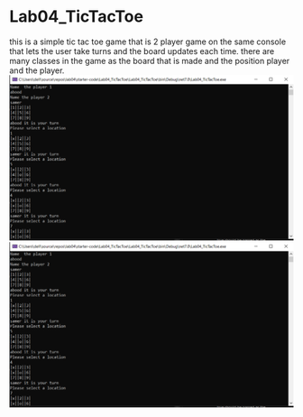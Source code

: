 # Lab04_TicTacToe
 this is a simple tic tac toe game that is 2 player game on the same console that lets the user take turns and the board updates each time. there are many classes in 
 the game as the board that is made and the position player and the player.
![tcktok](https://github.com/abdarahman-shaheen/Lab04_TicTacToe/blob/master/tictac.png)
![tictack](https://github.com/abdarahman-shaheen/Lab04_TicTacToe/blob/master/tictac.png)
